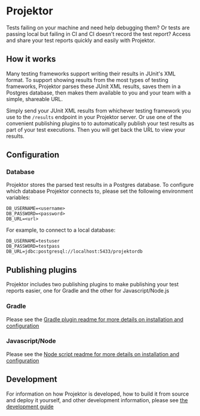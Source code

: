 # Projektor

Tests failing on your machine and need help debugging them? Or tests are passing local but failing in CI and
CI doesn't record the test report?
Access and share your test reports quickly and easily with Projektor.

## How it works

Many testing frameworks support writing their results in JUnit's XML format.
To support showing results from the most types of testing frameworks, Projektor parses these
JUnit XML results, saves them in a Postgres database, then makes them available to you and your
team with a simple, shareable URL.

Simply send your JUnit XML results from whichever testing framework you use to the `/results`
endpoint in your Projektor server. Or use one of the convenient publishing plugins to
to automatically publish your test results as part of your test executions.
Then you will get back the URL to view your results.

## Configuration

### Database

Projektor stores the parsed test results in a Postgres database.
To configure which database Projektor connects to, please set the following environment variables:

```
DB_USERNAME=<username>
DB_PASSWORD=<password>
DB_URL=<url>
```

For example, to connect to a local database:

```
DB_USERNAME=testuser
DB_PASSWORD=testpass
DB_URL=jdbc:postgresql://localhost:5433/projektordb
```

## Publishing plugins

Projektor includes two publishing plugins to make publishing your test reports easier,
one for Gradle and the other for Javascript/Node.js

### Gradle

Please see the [Gradle plugin readme for more details on installation and configuration](publishers/gradle-plugin/README.md)

### Javascript/Node

Please see the [Node script readme for more details on installation and configuration](publishers/node-script/README.md)

## Development

For information on how Projektor is developed, how to build it from source and deploy it yourself, and other
development information, please see [the development guide](DEVELOPMENT.md)
